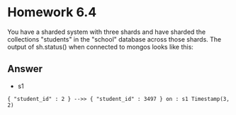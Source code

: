 # Homework 6.4

You have a sharded system with three shards and have sharded the collections "students" in the "school" database across those shards. The output of sh.status() when connected to mongos looks like this:

## Answer

* s1

```{ "student_id" : 2 } -->> { "student_id" : 3497 } on : s1 Timestamp(3, 2)``` 